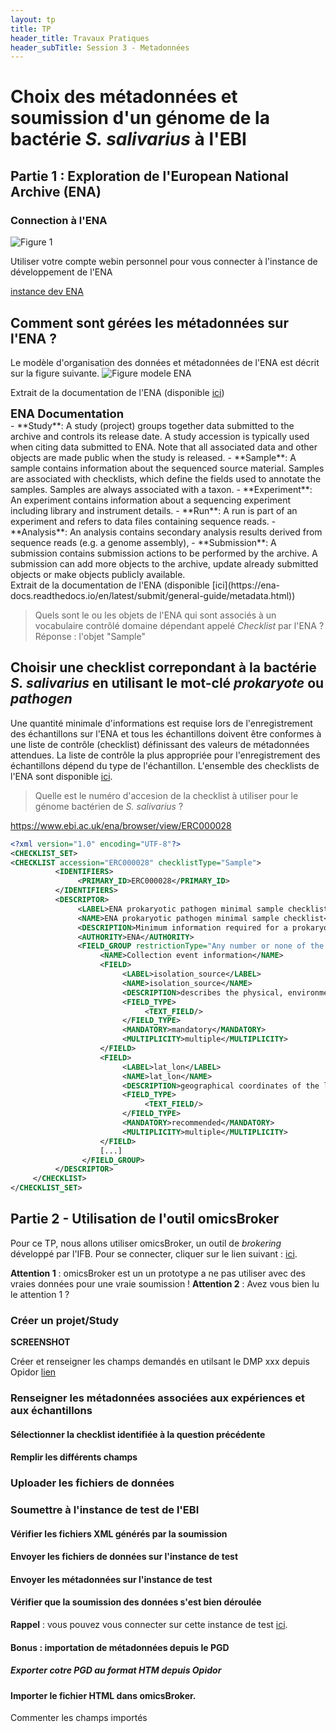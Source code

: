 ```yaml
---
layout: tp
title: TP
header_title: Travaux Pratiques
header_subTitle: Session 3 - Metadonnées
---
```


# Choix des métadonnées et soumission d'un génome de la bactérie *S. salivarius* à l'EBI

## Partie 1 : Exploration de l'European National Archive (ENA)

### Connection à l'ENA

![Figure 1](https://www.ebi.ac.uk/ena/browser/assets/ENA-logo.png)

Utiliser votre compte webin personnel pour vous connecter à l'instance de développement de l'ENA

[instance dev ENA](https://wwwdev.ebi.ac.uk/ena/submit/webin/)

## Comment sont gérées les métadonnées sur l'ENA ? 

Le modèle d'organisation des données et métadonnées de l'ENA est décrit sur la figure suivante.
![Figure modele ENA](https://ena-docs.readthedocs.io/en/latest/_images/metadata_model_whole.png)

Extrait de la documentation de l'ENA (disponible [ici](https://ena-docs.readthedocs.io/en/latest/submit/general-guide/metadata.html))

<div class="card">
            <div class="card-header text-white bg-info">
                <h2 style="all:unset; font-size: 1.15rem; font-weight: bold;"><i class="fas fa-pen"></i> ENA Documentation</h2>
            </div>
            <div class="card-body">
                - **Study**: A study (project) groups together data submitted to the archive and controls its release date. A study accession is typically used when citing data submitted to ENA. Note that all associated data and other objects are made public when the study is released.
- **Sample**: A sample contains information about the sequenced source material. Samples are associated with checklists, which define the fields used to annotate the samples. Samples are always associated with a taxon.
- **Experiment**: An experiment contains information about a sequencing experiment including library and instrument details.
- **Run**: A run is part of an experiment and refers to data files containing sequence reads.
- **Analysis**: An analysis contains secondary analysis results derived from sequence reads (e.g. a genome assembly),
- **Submission**: A submission contains submission actions to be performed by the archive. A submission can add more objects to the archive, update already submitted objects or make objects publicly available.
          </div>
          <div class="card-footer">
               Extrait de la documentation de l'ENA (disponible [ici](https://ena-docs.readthedocs.io/en/latest/submit/general-guide/metadata.html))
          </div>
</div>



> Quels sont le ou les objets de l'ENA qui sont associés à un vocabulaire contrôlé domaine dépendant appelé *Checklist* par l'ENA ?
> Réponse : l'objet "Sample"

## Choisir une checklist correpondant à la bactérie *S. salivarius* en utilisant le mot-clé *prokaryote* ou *pathogen*

Une quantité minimale d'informations est requise lors de l'enregistrement des échantillons sur l'ENA et tous les échantillons doivent être conformes à une liste de contrôle (checklist) définissant des valeurs de métadonnées attendues. La liste de contrôle la plus appropriée pour l'enregistrement des échantillons dépend du type de l'échantillon. L'ensemble des checklists de l'ENA sont disponible [ici](https://www.ebi.ac.uk/ena/browser/checklists). 

> Quelle est le numéro d'accesion de la checklist à utiliser pour le génome bactérien de *S. salivarius* ? 

https://www.ebi.ac.uk/ena/browser/view/ERC000028

``` xml
<?xml version="1.0" encoding="UTF-8"?>
<CHECKLIST_SET>
<CHECKLIST accession="ERC000028" checklistType="Sample">
          <IDENTIFIERS>
               <PRIMARY_ID>ERC000028</PRIMARY_ID>
          </IDENTIFIERS>
          <DESCRIPTOR>
               <LABEL>ENA prokaryotic pathogen minimal sample checklist</LABEL>
               <NAME>ENA prokaryotic pathogen minimal sample checklist</NAME>
               <DESCRIPTION>Minimum information required for a prokaryotic pathogen sample</DESCRIPTION>
               <AUTHORITY>ENA</AUTHORITY>
               <FIELD_GROUP restrictionType="Any number or none of the fields">
                    <NAME>Collection event information</NAME>
                    <FIELD>
                         <LABEL>isolation_source</LABEL>
                         <NAME>isolation_source</NAME>
                         <DESCRIPTION>describes the physical, environmental and/or local geographical source of the biological sample from which the sample was derived</DESCRIPTION>
                         <FIELD_TYPE>
                              <TEXT_FIELD/>
                         </FIELD_TYPE>
                         <MANDATORY>mandatory</MANDATORY>
                         <MULTIPLICITY>multiple</MULTIPLICITY>
                    </FIELD>
                    <FIELD>
                         <LABEL>lat_lon</LABEL>
                         <NAME>lat_lon</NAME>
                         <DESCRIPTION>geographical coordinates of the location where the specimen was collected</DESCRIPTION>
                         <FIELD_TYPE>
                              <TEXT_FIELD/>
                         </FIELD_TYPE>
                         <MANDATORY>recommended</MANDATORY>
                         <MULTIPLICITY>multiple</MULTIPLICITY>
                    </FIELD>
                    [...]
                </FIELD_GROUP>
          </DESCRIPTOR>
     </CHECKLIST>
</CHECKLIST_SET>
```

## Partie 2 - Utilisation de l'outil **omicsBroker**

Pour ce TP, nous allons utiliser omicsBroker, un outil de *brokering* développé par l'IFB. Pour se connecter, cliquer sur le lien suivant : [ici](#).

**Attention 1** : omicsBroker est un un prototype a ne pas utiliser avec des vraies données pour une vraie soumission !
**Attention 2** : Avez vous bien lu le attention 1 ? 

### Créer un projet/Study

**SCREENSHOT** 

Créer et renseigner les champs demandés en utilsant le DMP xxx depuis Opidor [lien](#)

### Renseigner les métadonnées associées aux expériences et aux échantillons

#### Sélectionner la  checklist identifiée à la question précédente

#### Remplir les différents champs

### Uploader les fichiers de données

### Soumettre à l'instance de test de l'EBI

#### Vérifier les fichiers XML générés par la soumission

#### Envoyer les fichiers de données sur l'instance de test

#### Envoyer les métadonnées sur l'instance de test 

#### Vérifier que la soumission des données s'est bien déroulée

**Rappel** : vous pouvez vous connecter sur cette instance de test [ici](https://wwwdev.ebi.ac.uk/ena/submit/webin/).

#### Bonus : importation de métadonnées depuis le PGD

##### Exporter cotre PGD au format HTM depuis Opidor

#### Importer le fichier HTML dans omicsBroker.

Commenter les champs importés